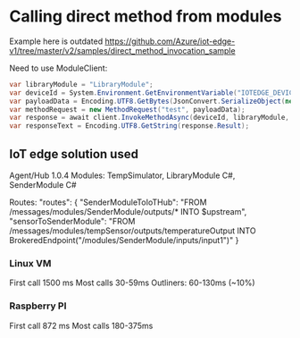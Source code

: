 # Calling direct method from modules

Example here is outdated https://github.com/Azure/iot-edge-v1/tree/master/v2/samples/direct_method_invocation_sample

Need to use ModuleClient:

```c#
var libraryModule = "LibraryModule";
var deviceId = System.Environment.GetEnvironmentVariable("IOTEDGE_DEVICEID");
var payloadData = Encoding.UTF8.GetBytes(JsonConvert.SerializeObject(new { payload= "ABCDEF0987654321", fport=1 }));
var methodRequest = new MethodRequest("test", payloadData);
var response = await client.InvokeMethodAsync(deviceId, libraryModule, methodRequest);
var responseText = Encoding.UTF8.GetString(response.Result);
```

## IoT edge solution used

Agent/Hub 1.0.4
Modules: TempSimulator, LibraryModule C#, SenderModule C#

Routes:
 "routes": {
          "SenderModuleToIoTHub": "FROM /messages/modules/SenderModule/outputs/* INTO $upstream",
          "sensorToSenderModule": "FROM /messages/modules/tempSensor/outputs/temperatureOutput INTO BrokeredEndpoint(\"/modules/SenderModule/inputs/input1\")"
 }

### Linux VM

First call 1500 ms
Most calls 30-59ms
Outliners: 60-130ms (~10%)

### Raspberry PI

First call 872 ms
Most calls 180-375ms
